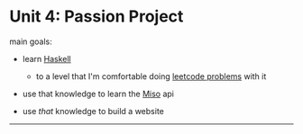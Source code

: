 # Unit 4: Passion Project

main goals:

- learn [Haskell](https://haskell.org)

	- to a level that I'm comfortable doing [leetcode problems](https://leetcode.com/problemset/) with it

- use that knowledge to learn the [Miso](https://haskell-miso.org/) api

- use *that* knowledge to build a website

---

<!-- other things go here yeah -->